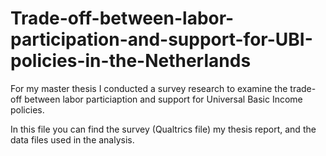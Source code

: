 # Trade-off-between-labor-participation-and-support-for-UBI-policies-in-the-Netherlands
For my master thesis I conducted a survey research to examine the trade-off between labor particiaption and support for Universal Basic Income policies. 

In this file you can find the survey (Qualtrics file) my thesis report, and the data files used in the analysis. 
